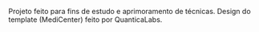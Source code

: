 Projeto feito para fins de estudo e aprimoramento de técnicas. Design do template (MediCenter) feito por QuanticaLabs.